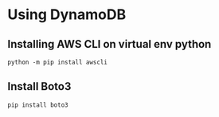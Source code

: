 # Using DynamoDB 

## Installing AWS CLI on virtual env python

`python -m pip install awscli`

## Install Boto3 

`pip install boto3`
